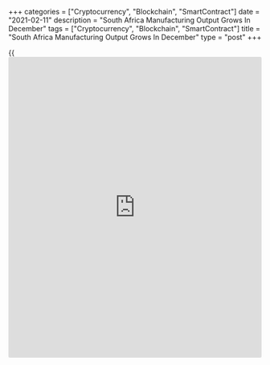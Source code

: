 +++
categories = ["Cryptocurrency", "Blockchain", "SmartContract"]
date = "2021-02-11"
description = "South Africa Manufacturing Output Grows In December"
tags = ["Cryptocurrency", "Blockchain", "SmartContract"]
title = "South Africa Manufacturing Output Grows In December"
type = "post"
+++

{{<iframe id="large-banner" src="https://www.bounty.group/#slide=9.0" width="100%" height="600" scrolling="no" style="border: 0px solid rgb(216, 221, 230); border-radius: 3px;">}}

South Africa's manufacturing output grew in December, data from
Statistics South Africa showed on Thursday.

Manufacturing output rose 1.8 percent year-on-year in December, after a
4.1 percent decline in November.

The biggest positive contribution came mainly from food and beverages,
motor vehicles, parts and accessories and other transport equipment,
basic iron and steel, non-ferrous metal products, metal products and
machinery, and wood and wood products, paper, publishing and printing.

On a month-on-month basis, manufacturing output decreased 0.1 percent in
December, following a 0.6 percent decline in the preceding month.
Economists had expected a 0.6 percent fall.

During the three months ended in December, manufacturing output gained
5.2 percent, after a 8.7 percent increase in the preceding period.

For comments and feedback [contact](https://www.playgroundfx.com/contact/): editorial@rtt[news](https://www.letsplayfx.com/blog/forex-news-website/).com

[Economic News][1]

 **What parts of the world are seeing the best (and worst) economic
performances lately? Click[here][2] to check out our [Econ Scorecard][2]
and find out! See up-to-the-moment [ranking](https://www.playgroundfx.com/blog/crypto-exchange-ranking/)s for the best and worst
performers in [GDP][3], [unemployment rate][4], [inflation][5] and much
more.**

   1. www.rtt[news](https://www.letsplayfx.com/blog/forex-news-website/).com/Content/EconomicNews.aspx
   2. www.rtt[news](https://www.letsplayfx.com/blog/forex-news-website/).com/economic-scorecard/world-rank/retail-sales/highest-performance.aspx
   3. www.rtt[news](https://www.letsplayfx.com/blog/forex-news-website/).com/economic-scorecard/world-rank/GDP/highest-performance.aspx
   4. www.rtt[news](https://www.letsplayfx.com/blog/forex-news-website/).com/economic-scorecard/world-rank/unemployment-rate/lowest-performance.aspx
   5. www.rtt[news](https://www.letsplayfx.com/blog/forex-news-website/).com/economic-scorecard/world-rank/CPI/highest-performance.aspx